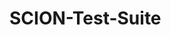 # SCION-Test-Suite
<!--This repository provides a shell which runs a python script suite to test 3 SCION's features: 
  - Latency
  - Bandwidth
  - Loss

Tests will be run over all the paths available towards each reachable server and the retrieved information will be stored in a local MongoDB database. The idea is to understand how much reliable is the information provided by SCION, compared to the measured one.
More in detail, this suite can work only under SCION-Lab (at this moment, at least) since it will interact with _"scion"_ commands like:

    scion traceroute
    scion-bwtestclient
    scion ping
    
## How to RUN

### Step #1
First of all you need to download, install and configure SCION-Lab Testbed, to do so you can check this guide: https://docs.scionlab.org/content/install/ (the suite has been tested using the Vagrant VM).

### Step #2
The second step is to install MongoDB in local on the vagrant machines obtained by the previous step. Here are all the steps to follow: https://www.mongodb.com/docs/manual/tutorial/install-mongodb-on-ubuntu/

**Note:** It might be that the MongoDB service would not run, try to choose the default version for the vagrant machine and before starting the server kill the MongoDB process. You'll be able to do so by running:

    ps -aux | grep mongod
    kill <choose_the_MongoDB_PID>
    
Then start again the MongoDB service:
    
    sudo service mongod start
    
### Step #3
Once you have downloaded and configured the Vagrant VMs (and once you have configured your own ASes on https://www.scionlab.org/user/) you can run the following commands:

    git clone https://github.com/MrR0b0t14/SCION-Test-Suite.git
    cd SCION-Test-Suite
    chmod +x test_suite.sh
    
### Step #4
At this point you can run the suite, to understand how, run:

    ./test_suite.sh --help
    
**Note:** At this moment the repository only provides the collect_path script which will collect in the DB all the available paths for each reachable server and their guranteed SCION stats. 
-->
